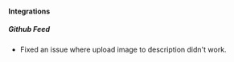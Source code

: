 
#### Integrations

##### Github Feed

- Fixed an issue where upload image to description didn't work.
